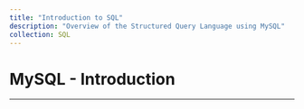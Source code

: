 ```yaml
---
title: "Introduction to SQL"
description: "Overview of the Structured Query Language using MySQL"
collection: SQL
---
```


# MySQL - Introduction
--------------------
